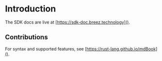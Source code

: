 # Introduction

The SDK docs are live at [https://sdk-doc.breez.technology]().


## Contributions

For syntax and supported features, see [https://rust-lang.github.io/mdBook]().